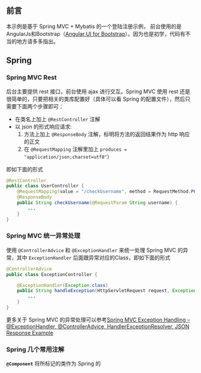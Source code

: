 ## 前言
本示例是基于 Spring MVC + Mybatis 的一个登陆注册示例， 前台使用的是 AngularJs和Bootstrap（[Angular UI for Bootstrap](https://angular-ui.github.io/bootstrap/)）。因为也是初学，代码有不当的地方请多多指出。
## Spring
### Spring MVC Rest
后台主要提供 rest 接口，前台使用 ajax 进行交互。Spring MVC 使用 rest 还是很简单的，只要把相关的类库配置好（具体可以看 Spring 的配置文件），然后只需要下面两个步骤即可：
* 在类名上加上 `@RestController` 注解
* 以 json 的形式响应请求:
    1. 方法上加上 `@ResponseBody` 注解，标明将方法的返回结果作为 http 响应的正文
    2. 在 `@RequestMapping` 注解里加上 `produces = "application/json;charset=utf8"`）

即如下面的形式
```java
@RestController
public class UserController {
    @RequestMapping(value = "/checkUsername", method = RequestMethod.POST, produces = "application/json;charset=utf8")
    @ResponseBody
    public String checkUsername(@RequestParam String username) {
        ...
    }
}
```

###  Spring MVC 统一异常处理
使用 `@ControllerAdvice` 和 `@ExceptionHandler` 来统一处理 Spring MVC 的异常，其中 `ExceptionHandler` 后面跟异常对应的Class，即如下面的形式
```java
@ControllerAdvice
public class ExceptionController {

    @ExceptionHandler(Exception.class)
    public String handleException(HttpServletRequest request, Exception exception) {
        ...
    }
}
```
更多关于 Spring MVC 的异常处理可以参考[Spring MVC Exception Handling – @ExceptionHandler, @ControllerAdvice, HandlerExceptionResolver, JSON Response Example](http://www.journaldev.com/2651/spring-mvc-exception-handling-exceptionhandler-controlleradvice-handlerexceptionresolver-json-response-example)


### Spring 几个常用注解
**`@Component`**
将所标记的类作为 Spring 的